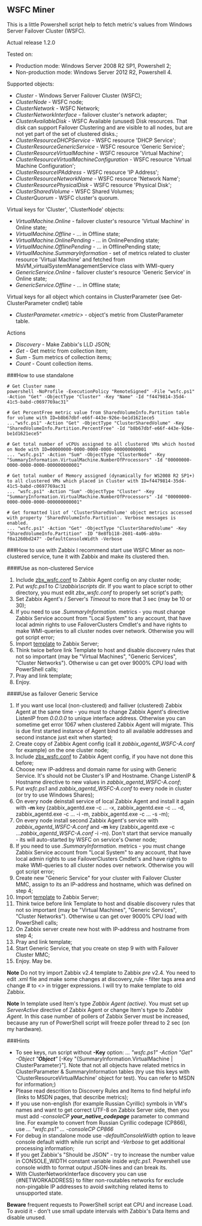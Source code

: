 ## WSFC Miner 
This is a little Powershell script help to fetch metric's values from Windows Server Failover Cluster (WSFC).

Actual release 1.2.0

Tested on:
- Production mode: Windows Server 2008 R2 SP1, Powershell 2;
- Non-production mode: Windows Server 2012 R2, Powershell 4.
 
Supported objects:

- _Cluster_ - Windows Server Failover Cluster (WSFC);
- _ClusterNode_ - WSFC node;
- _ClusterNetwork_ - WSFC Network;
- _ClusterNetworkInterface_ - failover cluster's network adapter;
- _ClusterAvailableDisk_ - WSFC Available (unused) Disk resources. That disk can support Failover Clustering and are visible to all nodes, but are not yet part of the set of clustered disks.;
- _ClusterResourceDHCPService_ - WSFC resource 'DHCP Service';
- _ClusterResourceGenericService_ - WSFC resource 'Generic Service';
- _ClusterResourceVirtualMachine_ - WSFC resource 'Virtual Machine';
- _ClusterResourceVirtualMachineConfiguration_ - WSFC resource 'Virtual Machine Configuration';
- _ClusterResourceIPAddress_ - WSFC resource 'IP Address';
- _ClusterResourceNetworkName_ - WSFC resource 'Network Name';
- _ClusterResourcePhysicalDisk_ - WSFC resource 'Physical Disk';
- _ClusterSharedVolume_ - WSFC Shared Volumes;
- _ClusterQuorum_ - WSFC cluster's quorum.

Virtual keys for 'Cluster', 'ClusterNode' objects:
- _VirtualMachine.Online_ - failover cluster's resource 'Virtual Machine' in Online state;
- _VirtualMachine.Offline_ - ... in Offline state;
- _VirtualMachine.OnlinePending_ - ... in OnlinePending state;
- _VirtualMachine.OfflinePending_ - ... in OfflinePending state;
- _VirtualMachine.SummaryInformation_ - set of metrics related to cluster resource 'Virtual Machine' and fetched from MsVM_virtualSystemManagementService class with WMI-query
- _GenericService.Online_  - failover cluster's resource 'Generic Service' in Online state;
- _GenericService.Offline_ - ... in Offline state;

Virtual keys for all object which contains in ClusterParameter (see Get-ClusterParameter cndlet) table
- _ClusterParameter.\<metric\>_ - object's metric from ClusterParameter table.


Actions
- _Discovery_ - Make Zabbix's LLD JSON;
- _Get_       - Get metric from collection item;
- _Sum_       - Sum metrics of collection items;
- _Count_     - Count collection items.


###How to use standalone

    # Get Cluster name
    powershell -NoProfile -ExecutionPolicy "RemoteSigned" -File "wsfc.ps1" -Action "Get" -ObjectType "Cluster" -Key "Name" -Id "f4479814-35d4-41c5-babd-c0697769ac31"

    # Get PercentFree metric value from SharedVolumeInfo.Partition table for volume with ID=b8b67dbf-e66f-443e-926e-be1d1621ece5
    ..."wsfc.ps1" -Action "Get" -ObjectType "ClusterSharedVolume" -Key "SharedVolumeInfo.Partition.PercentFree" -Id "b8b67dbf-e66f-443e-926e-be1d1621ece5"

    # Get total number of vCPUs assigned to all clustered VMs which hosted on Node with ID=00000000-0000-0000-0000-000000000001
    ... "wsfc.ps1" -Action "Sum" -ObjectType "ClusterNode" -Key "SummaryInformation.VirtualMachine.NumberOfProcessors" -Id "00000000-0000-0000-0000-000000000001"

    # Get total number of Memory assigned (dynamically for WS2008 R2 SP1+) to all clustered VMs which placed in Cluster with ID=f4479814-35d4-41c5-babd-c0697769ac31
    ... "wsfc.ps1" -Action "Sum" -ObjectType "Cluster" -Key "SummaryInformation.VirtualMachine.NumberOfProcessors" -Id "00000000-0000-0000-0000-000000000001"

    # Get formatted list of 'ClusterSharedVolume' object metrics accessed with property 'SharedVolumeInfo.Partition'. Verbose messages is enabled. 
    ... "wsfc.ps1" -Action "Get" -ObjectType "ClusterSharedVolume" -Key "SharedVolumeInfo.Partition" -ID "8e8fb118-2601-4a06-ab9a-f0a1260bd247" -DefaultConsoleWidth -Verbose



###How to use with Zabbix
I recommend start use WSFC Miner as non-clustered service, tune it with Zabbix and make its clustered then.

####Use as non-clustered Service
1. Include [zbx_wsfc.conf](https://github.com/zbx-sadman/WSFC/tree/master/Zabbix_Templates/zbx_wsfc.conf) to Zabbix Agent config on any cluster node;
2. Put _wsfc.ps1_ to _C:\zabbix\scripts_ dir. If you want to place script to other directory, you must edit _zbx\_wsfc.conf_ to properly set script's path; 
3. Set Zabbix Agent's / Server's _Timeout_ to more that 3 sec (may be 10 or 30);
4. If you need to use _*.SummaryInformation.*_ metrics - you must change Zabbix Service account from "Local System" to any account, 
   that have local admin rights to use FailoverClusters Cmdlet's and have rights to make WMI-queries to all cluster nodes over network. 
   Otherwise you will got script error;
5. Import [template](https://github.com/zbx-sadman/WSFC/tree/master/Zabbix_Templates) to Zabbix Server;
6. Think twice before link Template to host and disable discovery rules that not so important (may be "Virtual Machines", "Generic Services", 
   "Cluster Networks"). Otherwise u can get over 9000% CPU load with PowerShell calls;
7. Pray and link template;
8. Enjoy.

####Use as failover Generic Service
1. If you want use local (non-clustered) and failiver (clustered) Zabbix Agent at the same time - you must to change Zabbix Agent's directive ListenIP from
   _0.0.0.0_ to unique interface address. Otherwise you can sometime get error 1067 when clustered Zabbix Agent will migrate. This is due first started 
   instance of Agent bind to all available addresses and second instance just exit when started;
2. Create copy of Zabbix Agent config (call it _zabbix\_agentd\_WSFC-A.conf_ for example) on the one cluster node; 
3. Include [zbx_wsfc.conf](https://github.com/zbx-sadman/WSFC/tree/master/Zabbix_Templates/zbx_wsfc.conf) to Zabbix Agent config, if you have not done this before;
4. Choose new IP-address and domain name for using with Generic Service. It's should not be Cluster's IP and Hostname. 
   Change ListenIP & Hostname directive to new values in _zabbix\_agentd\_WSFC-A.conf_;
5. Put _wsfc.ps1_ and _zabbix\_agentd\_WSFC-A.conf_ to every node in cluster (or try to use Windows Shares); 
6. On every node deinstall service of local Zabbix Agent and install it again with **-m** key 
   (zabbix_agentd.exe -c ... -x, zabbix_agentd.exe -c ... -d, zabbix_agentd.exe -c ... -i -m, zabbix_agentd.exe -c ... -s -m);
7. On every node install second Zabbix Agent's service with _zabbix\_agentd\_WSFC-A.conf_ and **-m** key 
   (zabbix_agentd.exe -c ..._zabbix\_agentd\_WSFC-A.conf_ -i -m). Don't start that service manually - its will auto-started by WSFC on service's Owner node;
8. If you need to use _*.SummaryInformation.*_ metrics - you must change Zabbix Service account from "Local System" to any account, 
   that have local admin rights to use FailoverClusters Cmdlet's and have rights to make WMI-queries to all cluster nodes over network.
   Otherwise you will got script error;
9. Create new "Generic Service" for your cluster with Failover Cluster MMC, assign to its an IP-address and hostname, which was defined on step 4;
10. Import [template](https://github.com/zbx-sadman/WSFC/tree/master/Zabbix_Templates) to Zabbix Server;
11. Think twice before link Template to host and disable discovery rules that not so important (may be "Virtual Machines", "Generic Services", 
   "Cluster Networks"). Otherwise u can get over 9000% CPU load with PowerShell calls;
12. On Zabbix server create new host with IP-address and hostname from step 4;
13. Pray and link template;
14. Start Generic Service, that you create on step 9 with with Failover Cluster MMC;
15. Enjoy. May be.

**Note**
Do not try import Zabbix v2.4 template to Zabbix _pre_ v2.4. You need to edit .xml file and make some changes at discovery_rule - filter tags area and change _#_ to _<>_ in trigger expressions. I will try to make template to old Zabbix.

**Note**
In template used Item's type _Zabbix Agent (active)_. You must set up _ServerActive_ directive of Zabbix Agent or change Item's type to _Zabbix Agent_. In this case number of pollers of Zabbix Server must be increased, because any run of PowerShell script will freeze poller thread to 2 sec (on my hardware).

###Hints
- To see keys, run script without **-Key** option: 
  _... "wsfc.ps1" -Action "Get" -Object "**Object**"_ \[-Key "{SummaryInformation.VirtualMachine | ClusterParameter}"\]. 
  Note that not all objects have related metrics in ClusterParameter & SummaryInformation tables (try use this keys with 'ClusterResourceVirtualMachine' object for test). 
  You can refer to MSDN for information;)
- Please read descrition to Discovery Rules and Items to find helpful info (links to MSDN pages, that describe metrics);
- If you use non-english (for example Russian Cyrillic) symbols in VM's names and want to get correct UTF-8 on Zabbix Server side, 
  then you must add _-consoleCP **your_native_codepage**_ parameter to command line. For example to convert from Russian Cyrillic codepage (CP866), 
  use _... "wsfc.ps1" ... -consoleCP CP866_
- For debug in standalone mode use _-defaultConsoleWidth_ option to leave console default width while run script and
   _-Verbose_ to get additional processing information;
- If you get Zabbix's "Should be JSON" - try to increase the number value in CONSOLE_WIDTH constant variable inside _wsfc.ps1_. 
  Powershell use console width to format output JSON-lines and can break its. 
- With ClusterNetworkInterface discovery you can use {#NETWORKADDRESS} to filter non-routables networks for exclude non-pingable IP addresses to avoid 
  switching related items to unsupported state.

**Beware** frequent requests to PowerShell script eat CPU and increase Load. To avoid it - don't use small update intervals with Zabbix's Data Items and disable unused.

